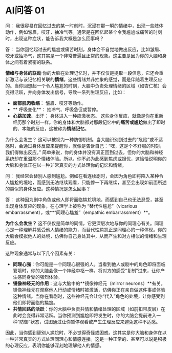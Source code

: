 # AI问答 01
问：
我很容易在回忆过去的某一时刻时，沉浸在那一瞬的情绪中，出现一些肢体动作，例如皱眉，咬牙，抽冷气等。通常是在回忆起某个令我尴尬或痛苦的时刻时，出现这种症状，能告诉我大概是怎么回事吗？

答：
当你回忆起过去的尴尬或痛苦时刻，身体会不自觉地做出反应，比如皱眉、咬牙或抽冷气，这其实是一个非常普遍且正常的现象。这主要是因为你的大脑和身体之间有着紧密的联系。

**情绪与身体的联动**
你的大脑在处理记忆时，并不仅仅是提取一段信息，它还会重新激活与该记忆相关联的**情绪**。这些情绪并非抽象的感觉，而是伴随着生理反应的。当你回想起一个令人尴尬的时刻，大脑中负责处理情绪的区域（如杏仁核）会变得活跃，并向身体发出信号，导致一系列生理反应，比如：
- **面部肌肉收缩**： 皱眉、咬牙等动作。
- ** 呼吸变化**： 抽冷气、呼吸急促或暂停。
- **心跳加速**、出汗： 身体进入一种应激状态。
这些身体反应，就像是你在重新经历那个时刻一样。你的身体和大脑都对那段记忆中的**痛苦或尴尬**做出了即时的、本能的反应，这被称为**情绪记忆**。

为什么会发生？
这可以被视为一种防御机制。当大脑识别到过去的“危险”或不适感时，会通过身体反应来提醒你，就像是告诉自己：“嘿，这是个不舒服的时刻，我们得做出反应。”
简单来说，你的身体并没有真正回到过去，但你的大脑和神经系统却在重温那个情绪体验。所以，你不必为此感到焦虑或担忧，这恰恰说明你的大脑和身体正在以一种非常真实的方式处理你的记忆和情绪。

问：
我经常会替别人感到尴尬。例如在看连续剧时，会因为角色即将陷入某种令人尴尬的境地，而感到无法继续观看，只能停一下再继续，甚至会出现如前面所述的类似的身体反应。这种情况是怎么回事？

答：
这种因为剧中角色或他人即将面临尴尬境地，而感到自己也无法忍受，甚至出现身体反应的现象，在心理学上被称为 “替代性尴尬”（vicarious embarrassment），或**“同理心尴尬”（empathic embarrassment）**。

**为什么会发生？**
这不仅仅是简单的同情，它更深层次地与你的同理心有关。同理心是一种理解并感受他人情绪的能力，而替代性尴尬正是同理心的一种体现。你的大脑会模拟他人的处境，仿佛你自己身处其中，从而产生和对方相似的情绪和生理反应。

这种现象通常与以下几个因素有关：

- **同理心强**：你可能是一个同理心很强的人。当看到他人或剧中的角色即将面临窘境时，你的大脑会像一个神经中枢一样，将对方的感受“复制”过来，让你产生感同身受的强烈体验。
- **镜像神经元的作用**：这与大脑中的**镜像神经元（mirror neurons）**有关。镜像神经元在观察他人行动或情绪时被激活，仿佛你正在亲自做这件事或体验这种情绪。当你在看剧时，这些神经元会让你“代入”角色的处境，让你感受到他们即将面临的尴尬。
- **共情回路的活跃**：你的大脑中负责共情和情绪处理的区域（如前扣带皮层）在此时会变得非常活跃。当你预测到尴尬即将发生时，你的大脑会提前进入一种“防御”状态，试图通过让你暂停观看或产生生理反应来避免这种不适感。

因此，当你感到替别人尴尬时，不必觉得奇怪或困惑。这其实是你大脑和身体在以一种非常真实的方式处理同理心和情感连接。这是一种正常的、甚至可以说是积极的心理反应，表明你能够深刻地理解他人的情感。
